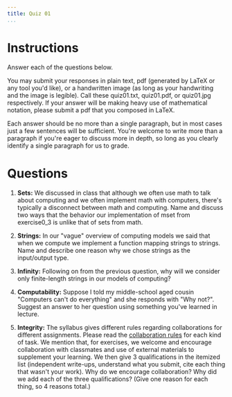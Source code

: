 ```yaml
---
title: Quiz 01
...
```


# Instructions

Answer each of the questions below. 

You may submit your responses in plain text, pdf (generated by LaTeX or any tool you'd like), or a handwritten image (as long as your handwriting and the image is legible). Call these quiz01.txt, quiz01.pdf, or quiz01.jpg respectively. If your answer will be making heavy use of mathematical notation, please submit a pdf that you composed in LaTeX.

Each answer should be no more than a single paragraph, but in most cases just a few sentences will be sufficient. You're welcome to write more than a paragraph if you're eager to discuss more in depth, so long as you clearly identify a single paragraph for us to grade.


# Questions

1. **Sets:** We discussed in class that although we often use math to talk about computing and we often implement math with computers, there's typically a disconnect between math and computing. Name and discuss two ways that the behavior our implementation of mset from exercise0_3 is unlike that of sets from math.

1. **Strings:** In our "vague" overview of computing models we said that when we compute we implement a function mapping strings to strings. Name and describe one reason why we chose strings as the input/output type.

1. **Infinity:** Following on from the previous question, why will we consider only finite-length strings in our models of computing?

1. **Computability:** Suppose I told my middle-school aged cousin "Computers can't do everything" and she responds with "Why not?". Suggest an answer to her question using something you've learned in lecture.

1. **Integrity:** The syllabus gives different rules regarding collaborations for different assignments. Please read the [collaboration rules](https://www.cs.virginia.edu/~njb2b/cstheory/s2020/syllabus.html#no-plagiarism-nor-anything-like-it) for each kind of task. We mention that, for exercises, we welcome and encourage collaboration with classmates and use of external materials to supplement your learning. We then give 3 qualifications in the itemized list (independent write-ups, understand what you submit, cite each thing that wasn't your work). Why do we encourage collaboration? Why did we add each of the three qualifications? (Give one reason for each thing, so 4 reasons total.)
